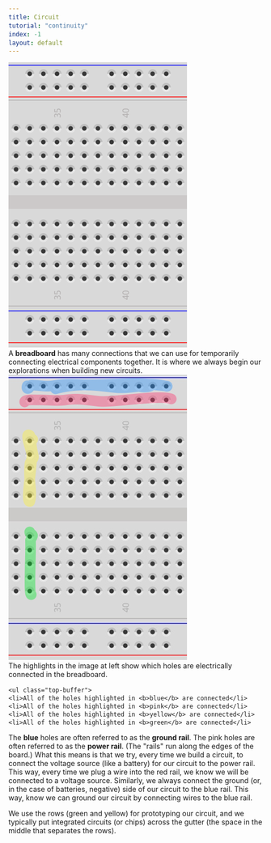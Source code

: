 ```yaml
---
title: Circuit
tutorial: "continuity"
index: -1
layout: default
---
```


<div class="row">
  <div class="col-md-4">
<img src="images/empty-breadboard.png" class="img-responsive" /> 
  </div>
  <div class="col-md-8">
    A <b>breadboard</b> has many connections that we can use for temporarily connecting electrical components together. It is where we always begin our explorations when building new circuits.
  </div>
</div>

<div class="row top-buffer">
  <div class="col-md-4">
<img src="images/empty-breadboard-connections.png" class="img-responsive" /> 
  </div>
  <div class="col-md-8">
    The highlights in the image at left show which holes are electrically connected in the breadboard. 
    
    <ul class="top-buffer">
    <li>All of the holes highlighted in <b>blue</b> are connected</li>
    <li>All of the holes highlighted in <b>pink</b> are connected</li>
    <li>All of the holes highlighted in <b>yellow</b> are connected</li>
    <li>All of the holes highlighted in <b>green</b> are connected</li>
  </ul>
  
  <p>The <b>blue</b> holes are often referred to as the <b>ground rail</b>. The pink holes are often referred to as the <b>power rail</b>. (The "rails" run along the edges of the board.) What this means is that we try, every time we build a circuit, to connect the voltage source (like a battery) for our circuit to the power rail. This way, every time we plug a wire into the red rail, we know we will be connected to a voltage source. Similarly, we always connect the ground (or, in the case of batteries, negative) side of our circuit to the blue rail. This way, know we can ground our circuit by connecting wires to the blue rail.
  </p>
  
  <p>
    We use the rows (green and yellow) for prototyping our circuit, and we typically put integrated circuits (or chips) across the gutter (the space in the middle that separates the rows).
   </p>
  
  </div>
</div>

